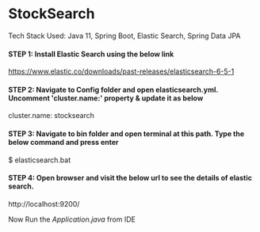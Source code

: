 ﻿# StockSearch
 
 Tech Stack Used: Java 11, Spring Boot, Elastic Search, Spring Data JPA
 
 #### STEP 1: Install Elastic Search using the below link
 https://www.elastic.co/downloads/past-releases/elasticsearch-6-5-1
 
 #### STEP 2: Navigate to Config folder and open elasticsearch.yml. Uncomment 'cluster.name:' property & update it as below
 cluster.name: stocksearch
 
 #### STEP 3: Navigate to bin folder and open terminal at this path. Type the below command and press enter
 $ elasticsearch.bat
 
 #### STEP 4: Open browser and visit the below url to see the details of elastic search.
 http://localhost:9200/
 
 Now Run the *Application.java* from IDE
 

